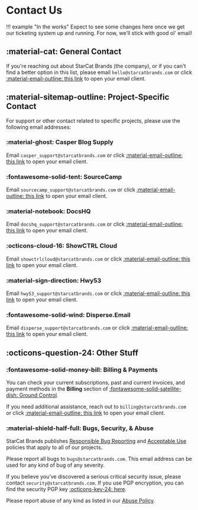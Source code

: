 # Contact Us
!!! example "In the works"
    Expect to see some changes here once we get our ticketing system up and running. For now, we'll stick with good ol' email!

## :material-cat: General Contact
If you're reaching out about StarCat Brands (the company), or if you can't find a better option in this list, please email `hello@starcatbrands.com` or click [:material-email-outline: this link](mailto:hello@starcatbrands.com) to open your email client.

## :material-sitemap-outline: Project-Specific Contact
For support or other contact related to specific projects, please use the following email addresses:

### :material-ghost: Casper Blog Supply
Email `casper_support@starcatbrands.com` or click [:material-email-outline: this link](mailto:casper_support@starcatbrands.com) to open your email client.

### :fontawesome-solid-tent: SourceCamp
Email `sourcecamp_support@starcatbrands.com` or click [:material-email-outline: this link](mailto:sourcecamp_support@starcatbrands.com) to open your email client.

### :material-notebook: DocsHQ
Email `docshq_support@starcatbrands.com` or click [:material-email-outline: this link](mailto:docshq_support@starcatbrands.com) to open your email client.

### :octicons-cloud-16: ShowCTRL Cloud
Email `showctrlcloud@starcatbrands.com` or click [:material-email-outline: this link](mailto:showctrlcloud@starcatbrands.com) to open your email client.

### :material-sign-direction: Hwy53
Email `hwy53_support@starcatbrands.com` or click [:material-email-outline: this link](mailto:hwy53_support@starcatbrands.com) to open your email client.

### :fontawesome-solid-wind: Disperse.Email
Email `disperse_support@starcatbrands.com` or click [:material-email-outline: this link](mailto:disperse_support@starcatbrands.com) to open your email client.

## :octicons-question-24: Other Stuff
### :fontawesome-solid-money-bill: Billing & Payments
You can check your current subscriptions, past and current invoices, and payment methods in the **Billing** section of [:fontawesome-solid-satellite-dish: Ground Control](https://groundcontrol.starcat.app).

If you need additional assistance, reach out to `billing@starcatbrands.com` or click [:material-email-outline: this link](mailto:billing@starcatbrands.com) to open your email client.

### :material-shield-half-full: Bugs, Security, & Abuse
StarCat Brands publishes [Responsible Bug Reporting](../policies/bug_reporting.md) and [Acceptable Use](../policies/acceptable_use_policy.md) policies that apply to all of our projects.

Please report all bugs to `bugs@starcatbrands.com`. This email address can be used for any kind of bug of any severity.

If you believe you’ve discovered a serious critical security issue, please contact `security@starcatbrands.com`. If you use PGP encryption, you can find the security PGP key [:octicons-key-24: here](pgp_keys.md/#securitystarcatbrandscom).

Please report abuse of any kind as listed in our [Abuse Policy](../policies/abuse.md).